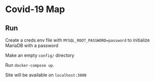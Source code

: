 # Covid-19 Map

## Run
Create a creds.env file with `MYSQL_ROOT_PASSWORD=password` to initialize MariaDB with a password

Make an empty `config/` directory

Run `docker-compose up`. 

Site will be available on `localhost:3000`